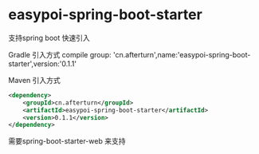# easypoi-spring-boot-starter
支持spring boot 快速引入

Gradle 引入方式
compile group: 'cn.afterturn',name:'easypoi-spring-boot-starter',version:'0.1.1'

Maven 引入方式
```xml
<dependency>
    <groupId>cn.afterturn</groupId>
    <artifactId>easypoi-spring-boot-starter</artifactId>
    <version>0.1.1</version>
</dependency>

```

需要spring-boot-starter-web 来支持